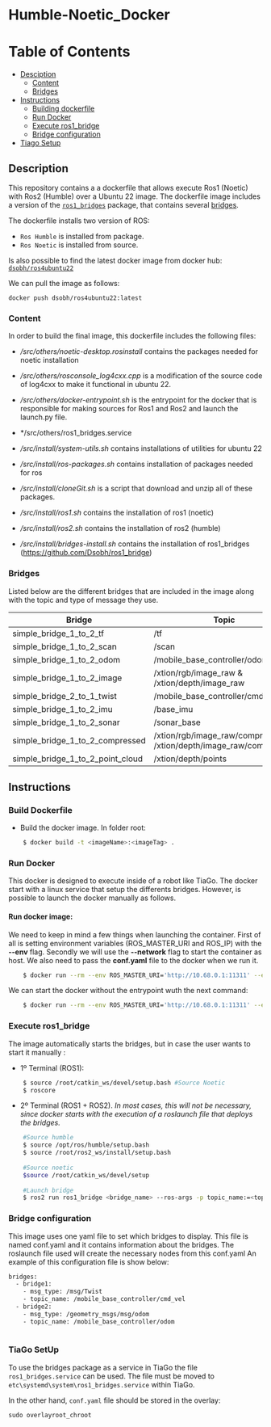 # Humble-Noetic_Docker

Table of Contents
=================
  * [Desciption](#description)
    * [Content](#content)
    * [Bridges](#bridges)
  * [Instructions](#instructions)
    * [Building dockerfile](#build-dockerfile)
    * [Run Docker](#run-docker)  
    * [Execute ros1_bridge](#execute-ros1_bridge)
    * [Bridge configuration](#bridge-configuration)
  * [Tiago Setup](#tiago-setup) 


  
## Description 
This repository contains a a dockerfile that allows execute Ros1 (Noetic) with Ros2 (Humble) over a Ubuntu 22 image. The dockerfile image includes a version of the [`ros1_bridges`](#https://github.com/Dsobh/ros1_bridge) package, that contains several [bridges](#bridges).

The dockerfile installs two version of ROS:
- `Ros Humble` is installed from package.
- `Ros Noetic` is installed from source.

Is also possible to find the latest docker image from docker hub: [`dsobh/ros4ubuntu22`](#https://hub.docker.com/layers/dsobh/ros4ubuntu22/latest/images/sha256-803d6297a9821ec4ad42c764179fc7e0e0bdb18fb59f0b956a865bd7f535f2eb?context=repo)

We can pull the image as follows:
```
docker push dsobh/ros4ubuntu22:latest
```

### Content

In order to build the final image, this dockerfile includes the following files:
- */src/others/noetic-desktop.rosinstall* contains the packages needed for noetic installation
- */src/others/rosconsole_log4cxx.cpp* is a modification of the source code of log4cxx to make it functional in ubuntu 22.
- */src/others/docker-entrypoint.sh* is the entrypoint for the docker that is responsible for making sources for Ros1 and Ros2 and launch the launch.py file.
- */src/others/ros1_bridges.service

- */src/install/system-utils.sh* contains installations of utilities for ubuntu 22
- */src/install/ros-packages.sh* contains installation of packages needed for ros
- */src/install/cloneGit.sh* is a script that download and unzip all of these packages.
- */src/install/ros1.sh* contains the installation of ros1 (noetic)
- */src/install/ros2.sh* contains the installation of ros2 (humble)
- */src/install/bridges-install.sh* contains the installation of ros1_bridges (https://github.com/Dsobh/ros1_bridge)


### Bridges

Listed below are the different bridges that are included in the image along with the topic and type of message they use.

| Bridge | Topic | Msg Type |
| ------ | ----- | -------- |
| simple_bridge_1_to_2_tf | /tf | tf |
| simple_bridge_1_to_2_scan | /scan | scan | 
| simple_bridge_1_to_2_odom | /mobile_base_controller/odom | odom |
| simple_bridge_1_to_2_image | /xtion/rgb/image_raw & /xtion/depth/image_raw | image |
| simple_bridge_2_to_1_twist | /mobile_base_controller/cmd_vel | twist |
| simple_bridge_1_to_2_imu | /base_imu | imu |
| simple_bridge_1_to_2_sonar | /sonar_base | range |
| simple_bridge_1_to_2_compressed | /xtion/rgb/image_raw/compressed & /xtion/depth/image_raw/compressed | compressed |
| simple_bridge_1_to_2_point_cloud | /xtion/depth/points | point_cloud2 |


## Instructions

### Build Dockerfile

- Build the docker image. In folder root:

```bash
	$ docker build -t <imageName>:<imageTag> .
```

### Run Docker

This docker is designed to execute inside of a robot like TiaGo. The docker start with a linux service that setup the differents bridges.
However, is possible to launch the docker manually as follows.

#### Run docker image:

We need to keep in mind a few things when launching the container. First of all is setting environment variables (ROS_MASTER_URI and ROS_IP) with the **--env** flag. Secondly we will use the **--network** flag to start the container as host.
We also need to pass the **conf.yaml** file to the docker when we run it.

```bash
	$ docker run --rm --env ROS_MASTER_URI='http://10.68.0.1:11311' --env ROS_IP='10.68.0.129' --network host -v /<AbsolutePath>/conf.yaml:/root/conf.yaml -it rep:tag
```
	
We can start the docker without the entrypoint wuth the next command:

```bash
	$ docker run --rm --env ROS_MASTER_URI='http://10.68.0.1:11311' --env ROS_IP='10.68.0.129' --network host -v /<AbsolutePath>/conf.yaml:/root/conf.yaml -it rep:tag /bin/bash
```

### Execute ros1_bridge
The image automatically starts the bridges, but in case the user wants to start it manually :

- 1º Terminal (ROS1):

```bash
	$ source /root/catkin_ws/devel/setup.bash #Source Noetic
	$ roscore
```
	
- 2º Terminal (ROS1 + ROS2). *In most cases, this will not be necessary, since docker starts with the execution of a roslaunch file that deploys the bridges.*

```bash
	#Source humble
	$ source /opt/ros/humble/setup.bash 
	$ source /root/ros2_ws/install/setup.bash
	
	#Source noetic
	$source /root/catkin_ws/devel/setup
	
	#Launch bridge 
	$ ros2 run ros1_bridge <bridge_name> --ros-args -p topic_name:=<topic_name>
```
	
### Bridge configuration

This image uses one yaml file to set which bridges to display. This file is named conf.yaml and it contains information about the bridges.
The roslaunch file used will create the necessary nodes from this conf.yaml
An example of this configuration file is show below:

```bash
bridges:
  - bridge1:
    - msg_type: /msg/Twist
    - topic_name: /mobile_base_controller/cmd_vel
  - bridge2:
    - msg_type: /geometry_msgs/msg/odom
    - topic_name: /mobile_base_controller/odom
    
```

### TiaGo SetUp

To use the bridges package as a service in TiaGo the file `ros1_bridges.service` can be used. The file must be moved to `etc\systemd\system\ros1_bridges.service` within TiaGo.

In the other hand, `conf.yaml` file should be stored in the overlay:

```
sudo overlayroot_chroot
```

